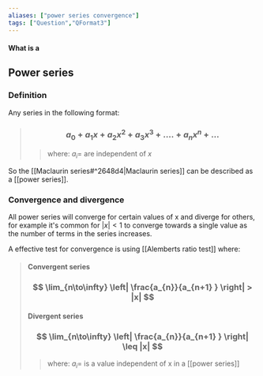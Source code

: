 ```yaml
---
aliases: ["power series convergence"]
tags: ["Question","QFormat3"]
---
```


#### What is a
## Power series
### Definition
Any series in the following format:

> ### $$ a_{0} + a_{1} x + a_{2} x^{2} + a_{3} x^{3} + .... + a_{n} x^{n} + ... $$ 
>> where:
>> $a_{i}=$ are independent of $x$

So the [[Maclaurin series#^2648d4|Maclaurin series]] can be described as a [[power series]].

### Convergence and divergence
All power series will converge for certain values of x and diverge for others, for example it's common for $|x|<1$ to converge towards a single value as the number of terms in the series increases.

A effective test for convergence is using [[Alemberts ratio test]] where:
> #### Convergent series
> ### $$ \lim_{n\to\infty} \left| \frac{a_{n}}{a_{n+1} } \right|  > |x| $$ 
> #### Divergent series
> ### $$ \lim_{n\to\infty} \left| \frac{a_{n}}{a_{n+1} } \right|  \leq |x| $$ 
>> where:
>> $a_{i}=$ is a value independent of x in a [[power series]]
